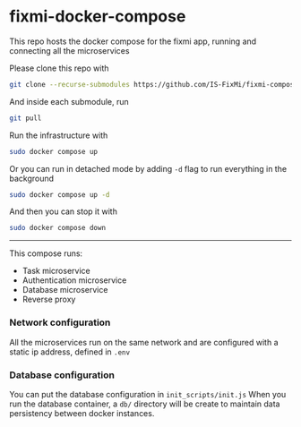 # fixmi-docker-compose

This repo hosts the docker compose for the fixmi app, running and connecting all the microservices

Please clone this repo with
```bash
git clone --recurse-submodules https://github.com/IS-FixMi/fixmi-compose.git
```
And inside each submodule, run
```bash
git pull
```

Run the infrastructure with
```bash
sudo docker compose up
```

Or you can run in detached mode by adding `-d` flag to run everything in the background
```bash
sudo docker compose up -d
```
And then you can stop it with
```bash
sudo docker compose down
```

---

This compose runs:
- Task microservice
- Authentication microservice
- Database microservice
- Reverse proxy

### Network configuration

All the microservices run on the same network and are configured with a static ip address, defined in `.env`

### Database configuration

You can put the database configuration in `init_scripts/init.js`
When you run the database container, a `db/` directory will be create to maintain data persistency between docker instances.
